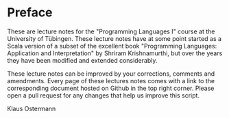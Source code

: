 # Preface

These are lecture notes for the "Programming Languages I" course at the University of Tübingen.
These lecture notes have at some point started as a Scala version of a subset of
the excellent book "Programming Languages: Application and Interpretation" by Shriram Krishnamurthi, but
over the years they have been modified and extended considerably.

These lecture notes can be improved by your corrections, comments and amendments.
Every page of these lectures notes comes with a link to the corresponding document hosted on Github in the top right corner.
Please open a pull request for any changes that help us improve this script.

Klaus Ostermann

